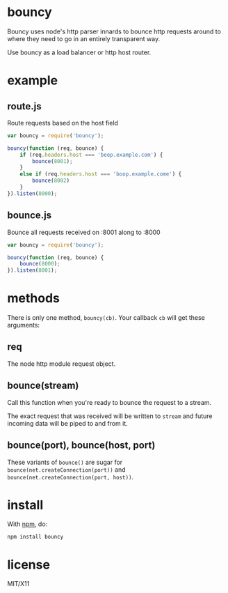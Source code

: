 bouncy
======

Bouncy uses node's http parser innards to bounce http requests around to where
they need to go in an entirely transparent way.

Use bouncy as a load balancer or http host router.

example
=======

route.js
--------

Route requests based on the host field

````javascript
var bouncy = require('bouncy');

bouncy(function (req, bounce) {
    if (req.headers.host === 'beep.example.com') {
        bounce(8001);
    }
    else if (req.headers.host === 'boop.example.come') {
        bounce(8002)
    }
}).listen(8000);
````

bounce.js
---------

Bounce all requests received on :8001 along to :8000

````javascript
var bouncy = require('bouncy');

bouncy(function (req, bounce) {
    bounce(8000);
}).listen(8001);
````

methods
=======

There is only one method, `bouncy(cb)`. Your callback `cb` will get these
arguments:

req
---

The node http module request object.

bounce(stream)
--------------

Call this function when you're ready to bounce the request to a stream.

The exact request that was received will be written to `stream` and future
incoming data will be piped to and from it.

bounce(port), bounce(host, port)
--------------------------------

These variants of `bounce()` are sugar for
`bounce(net.createConnection(port))`
and
`bounce(net.createConnection(port, host))`.

install
=======

With [npm](http://npmjs.org), do:

    npm install bouncy

license
=======

MIT/X11

